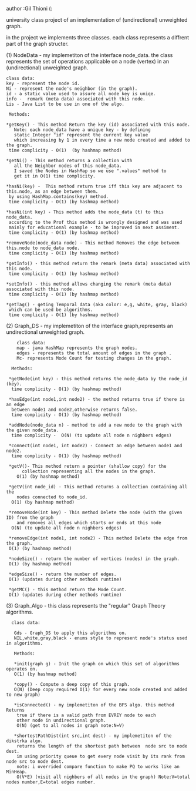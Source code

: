 author :Gil Thioni (:

university class project of an implementation of (undirectional) unweighted graph.

in the project we implements three classes.
each class represents a diffrent part of the graph structer.

(1) NodeData - my implemetiton of the interface node_data.
    the class represents the set of operations applicable on a 
    node (vertex) in an (undirectional) unweighted graph.
    
    class data:
    key - represent the node id.
    Ni - represent the node's neighbor (in the graph).
    id - a static value used to assure all node key is uniqe.
    info -  remark (meta data) associated with this node.
    Lis - Java List to be use in one of the algo.
    
     Methods:
     
    *getKey() - This method Return the key (id) associated with this node.
	   Note: each node_data have a unique key - by defining 
	   static Integer "id" represent the current key value 
	   which increasing by 1 in every time a new node created and added to the graph.
     time complicity - O(1)  (by hashmap method)
     
    *getNi() - This method returns a collection with 
	   all the Neighbor nodes of this node_data.
	   I saved the Nodes in HashMap so we use ".values" method to 
	   get it in O(1) time complicity.
     
    *hasNi(key) -  This method return true iff this key are adjacent to this.node, as an edge between them.
     by using HashMap.contains(key) method.
     time complicity - O(1) (by hashmap method)
     
    *hasNi(int key) - This method adds the node_data (t) to this node_data.
     accurding to the Prof this method is wrongly designed and was used 
     mainly for educational example - to be improved in next assiment.
     time complicity - O(1) (by hashmap method)
      
    *removeNode(node_data node) - This method Removes the edge between this.node to node_data node.
     time complicity - O(1) (by hashmap method)
    
    *getInfo() - this method return the remark (meta data) associated with this node.
     time complicity - O(1) (by hashmap method)
    
    *setInfo() - this method allows changing the remark (meta data) associated with this node.
     time complicity - O(1) (by hashmap method)
    
    *getTag() - geting Temporal data (aka color: e,g, white, gray, black) 
     which can be used be algorithms.
     time complicity - O(1) (by hashmap method)
     
 (2) Graph_DS - my implemetiton of the interface graph,represents an undirectional unweighted graph.
    
        class data:
        map - java HashMap represents the graph nodes.
        edges - represents the total amount of edges in the graph .
        Mc- represents Mode Count for testing changes in the graph.
        
      Methods:
        
     *getNode(int key) - this method returns the node_data by the node_id (key).
      time complicity - O(1) (by hashmap method)
     
     *hasEdge(int node1,int node2) - the method returns true if there is an edge
      between node1 and node2,otherwise returns false.
      time complicity - O(1) (by hashmap method)
     
     *addNode(node_data n) - method to add a new node to the graph with the given node_data.
      time complicity -  O(N) (to update all node n nighbers edges)
     
     *connect(int node1, int node2) - Connect an edge between node1 and node2.
      time complicity - O(1) (by hashmap method)
    
     *getV()- This method return a pointer (shallow copy) for the
	      collection representing all the nodes in the graph.
        O(1) (by hashmap method)
        
     *getV(int node_id) - This method returns a collection containing all the
	    nodes connected to node_id.
      O(1) (by hashmap method)
      
     *removeNode(int key) - This method Delete the node (with the given ID) from the graph
	    and removes all edges which starts or ends at this node
      O(N) (to update all node n nighbers edges)
    
     *removeEdge(int node1, int node2) - This method Delete the edge from the graph.
     O(1) (by hashmap method)
     
     *nodeSize() - return the number of vertices (nodes) in the graph.
     O(1) (by hashmap method)
     
     *edgeSize() - return the number of edges.
     O(1) (updates during other methods runtime)
     
     *getMC() - this method return the Mode Count.
     O(1) (updates during other methods runtime)
     
 (3) Graph_Algo - this class represents the "regular" Graph Theory algorithms.
     
      class data:
      
       Gds - Graph_DS to apply this algorithms on.
       NIL,white,gray,black - enums style to represent node's status used in algorithms.
       
       Methods:
       
       *init(graph g) - Init the graph on which this set of algorithms operates on.
       O(1) (by hashmap method)
       
       *copy() - Compute a deep copy of this graph.
       O(N) (Deep copy required O(1) for every new node created and added to new graph)
       
       *isConnected() - my implemetiton of the BFS algo. this method Returns
        true if there is a valid path from EVREY node to each
        other node in undirectional graph.
        O(N) (get to all nodes in graph note:N=V)
        
       *shortestPathDist(int src,int dest) - my implemetiton of the dikstrka algo.
        returns the length of the shortest path between  node src to node dest.
        im using priority queue to get every node visit by its rank from node src to node dest. 
        note: i overrided compare function to make PQ to works like an MinHeap.
        O(V*E) (visit all nighbers of all nodes in the graph) Note:V=total nodes number,E=total edges number.
        
       
         
    
    
    
    
     
